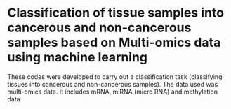 # Classification of tissue samples into cancerous and non-cancerous samples based on Multi-omics data using machine learning

These codes were developed to carry out a classification task (classifying tissues into cancerous and non-cancerous samples). The data used was multi-omics data. It includes mRNA, miRNA (micro RNA) and methylation data
